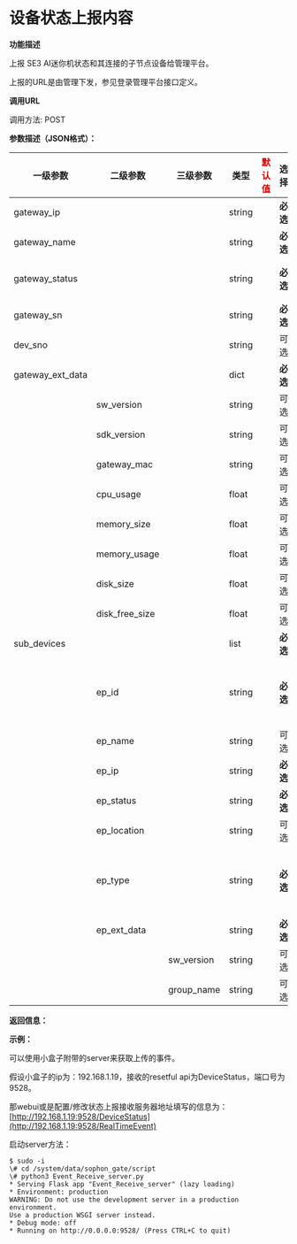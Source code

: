 # 设备状态上报内容

**功能描述**

上报 SE3 AI迷你机状态和其连接的子节点设备给管理平台。

上报的URL是由管理下发，参见登录管理平台接口定义。

**调用URL**

调用方法: POST

**参数描述（JSON格式）：**

| 一级参数         | **二级参数**   | **三级参数** | **类型** | <font color="#dd0000">默认值</font> | **选择** | **描述**                                                     | <font color="#dd0000">举例</font> |
| ---------------- | -------------- | ------------ | -------- | ----------------------------------- | -------- | ------------------------------------------------------------ | --------------------------------- |
| gateway_ip       |                |              | string   |                                     | **必选** | SE3 AI迷你机的 IP 地址                                       |                                   |
| gateway_name     |                |              | string   |                                     | **必选** | SE3 AI迷你机初始化时的主机名                                 |                                   |
| gateway_status   |                |              | string   |                                     | **必选** | SE3 AI迷你机状态 <br />online：<br />offline：               |                                   |
| gateway_sn       |                |              | string   |                                     | **必选** | SE3 AI迷你机硬件SN编码                                       |                                   |
| dev_sno          |                |              | string   |                                     | 可选     | SE3 AI迷你机登录管理平台用的授权码（由管理平台生成）         |                                   |
| gateway_ext_data |                |              | dict     |                                     | **必选** | 额外信息字段                                                 |                                   |
|                  | sw_version     |              | string   |                                     | 可选     | 中心节点版本信息                                             |                                   |
|                  | sdk_version    |              | string   |                                     | 可选     | 算法版本                                                     |                                   |
|                  | gateway_mac    |              | string   |                                     | 可选     | SE3 AI迷你机Mac地址                                          |                                   |
|                  | cpu_usage      |              | float    |                                     | 可选     | CPU使用率                                                    |                                   |
|                  | memory_size    |              | float    |                                     | 可选     | 内存大小，单位GB                                             |                                   |
|                  | memory_usage   |              | float    |                                     | 可选     | 内存使用率                                                   |                                   |
|                  | disk_size      |              | float    |                                     | 可选     | 磁盘大小，单位GB(/data分区)                                  |                                   |
|                  | disk_free_size |              | float    |                                     | 可选     | 磁盘数据分区剩余可用空间，单位为GB(/data分区)                |                                   |
| sub_devices      |                |              | list     |                                     | **必选** | 设备信息列表                                                 |                                   |
|                  | ep_id          |              | string   |                                     | **必选** | 边缘节点ID，是指SE3 AI迷你机连接的采集设备的ID。<br /> ID：dev_sno和IP的组合，用双下划线做连接。举例：AKOPKKKKK__192.168.1.25 |                                   |
|                  | ep_name        |              | string   |                                     | 可选     | 添加前端采集设备时设置的设备描述字符串                       |                                   |
|                  | ep_ip          |              | string   |                                     | **必选** | 边缘节点ip地址                                               |                                   |
|                  | ep_status      |              | string   |                                     | **必选** | 边缘节点状态[online, offline]                                |                                   |
|                  | ep_location    |              | string   |                                     | 可选     | 此字段被废弃                                                 |                                   |
|                  | ep_type        |              | string   |                                     | **必选** | 0：闸机， <br />1：抓拍机 <br />2：IPC 静态 <br />3：IPC 动态 <br />4：门禁 |                                   |
|                  | ep_ext_data    |              | string   |                                     | **必选** | 边缘节点其他信息                                             |                                   |
|                  |                | sw_version   | string   |                                     | 可选     | 软件版本                                                     |                                   |
|                  |                | group_name   | string   |                                     | 可选     | 比对的分组                                                   |                                   |



**返回信息：**

**示例：**

可以使用小盒子附带的server来获取上传的事件。

假设小盒子的ip为：192.168.1.19，接收的resetful api为DeviceStatus，端口号为9528。

那webui或是配置/修改状态上报接收服务器地址填写的信息为：[http://192.168.1.19:9528/DeviceStatus](http://192.168.1.19:9528/RealTimeEvent) 

启动server方法：

```shell
$ sudo -i
\# cd /system/data/sophon_gate/script
\# python3 Event_Receive_server.py
* Serving Flask app "Event_Receive_server" (lazy loading)
* Environment: production
WARNING: Do not use the development server in a production environment.
Use a production WSGI server instead.
* Debug mode: off
* Running on http://0.0.0.0:9528/ (Press CTRL+C to quit)
```

